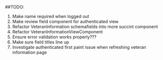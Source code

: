 ##TODO:

1. Make name required when logged out
1. Make review field component for authenticated view
1. Refactor VeteranInformation schemafields into more succint component
1. Refactor VeteranInformationViewComponent
1. Ensure error validation works properly???
1. Make sure field titles line up
1. Investigate authenticated first paint issue when refreshing veteran information page
